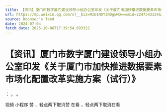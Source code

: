 ```yaml
---
title: 【资讯】厦门市数字厦门建设领导小组办公室印发《关于厦门市加快推进数据要素市场化配置改革实施方案（试行）》
url: https://mp.weixin.qq.com/s?__biz=MzU1NDY3NDgwMQ==&mid=2247543124&idx=3&sn=8aa41bbd0a8c1ea65e36856468d59552
source: Doonsec's feed
date: 2024-07-04
fetch_date: 2025-10-06T17:39:54.693322
---
```


# 【资讯】厦门市数字厦门建设领导小组办公室印发《关于厦门市加快推进数据要素市场化配置改革实施方案（试行）》

：
，
。

视频
小程序
赞
，轻点两下取消赞
在看
，轻点两下取消在看